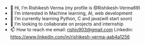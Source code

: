 - 👋 Hi, I’m Rishikesh Verma (my profile is @Rishikesh-Verma69)
- 👀 I’m interested in Machine learning, AI, web development 
- 🌱 I’m currently learning Python, C and java(will start soon)
- 💞️ I’m looking to collaborate on projects and internship
- 📫 How to reach me email: rishiv903@gmail.com 
  Linkedin: https://www.linkedin.com/in/rishikesh-verma-aab4a1256

<!---
Itsuka-Hiori/Itsuka-Hiori is a ✨ special ✨ repository because its `README.md` (this file) appears on your GitHub profile.
You can click the Preview link to take a look at your changes.
--->
